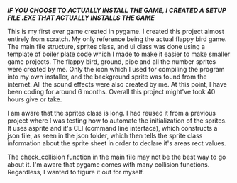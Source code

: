 ***IF YOU CHOOSE TO ACTUALLY INSTALL THE GAME, I CREATED A SETUP FILE .EXE THAT ACTUALLY INSTALLS THE GAME***

This is my first ever game created in pygame. I created this project almost entirely from scratch. My only reference being the actual flappy bird game. The main file structure, sprites class, and ui class was done using a template of boiler plate code which I made to make 
it easier to make smaller game projects. The flappy bird, ground, pipe and all the number sprites were created by me. Only the icon which I used for compiling the program into my own installer, and the background sprite was found from the internet. All the sound effects 
were also created by me. At this point, I have been coding for around 6 months. Overall this project might've took 40 hours give or take.

I am aware that the sprites class is long. I had reused it from a previous project where I was testing how to automate the initialization of the sprites. It uses asprite and it's CLI (command line interface), which constructs a json file, as seen in the json folder, 
which then tells the sprite class information about the sprite sheet in order to declare it's areas rect values.

The check_collision function in the main file may not be the best way to go about it. I'm aware that pygame comes with many collision functions. Regardless, I wanted to figure it out for myself. 
